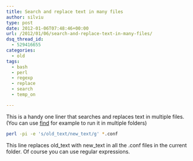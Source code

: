 ```yaml
---
title: Search and replace text in many files
author: silviu
type: post
date: 2012-01-06T07:48:46+00:00
url: /2012/01/06/search-and-replace-text-in-many-files/
dsq_thread_id:
  - 529416655
categories:
  - old
tags:
  - bash
  - perl
  - regexp
  - replace
  - search
  - temp_on

---
```

This is a handy one liner that searches and replaces text in multiple files. (You can use [find][1] for example to run it in multiple folders)

```bash
perl -pi -e 's/old_text/new_text/g' *.conf
```

This line replaces old_text with new_text in all the .conf files in the current folder. Of course you can use regular expressions.

 [1]: http://manpages.sgvulcan.com/find.1.php